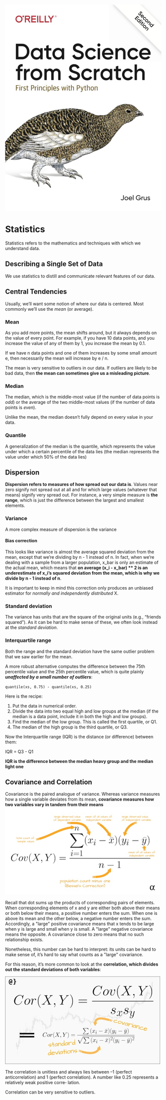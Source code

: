![img](./assets/cover.jpg)

# Statistics
Statistics refers to the mathematics and techniques with which we understand data.

## Describing a Single Set of Data
We use statistics to distill and communicate relevant features of our data.

## Central Tendencies
Usually, we’ll want some notion of where our data is centered. Most commonly we’ll use the *mean* (or average).
### Mean
As you add more points, the mean shifts around, but it always depends on the value of every point. For example, if you have 10 data points, and you increase the value of any of them by 1, you increase the mean by 0.1.

If we have n data points and one of them increases by some small amount e, then necessarily the mean will increase by e / n.

The mean is very sensitive to outliers in our data.
If outliers are likely to be bad data, then **the mean can sometimes give us a misleading picture**.

### Median
The median, which is the middle-most value (if the number of data points is *odd*) or the average of the two middle-most values (if the number of data points is *even*).

Unlike the mean, the median doesn’t fully depend on every value in your data.

### Quantile
A generalization of the median is the quantile, which represents the value under which a certain percentile of the data lies (the median represents the value under which 50% of the data lies)

## Dispersion
**Dispersion refers to measures of how spread out our data is**. Values near zero signify not spread out at all and for which large values (whatever that means) signify very spread out. For instance, a very simple measure is **the range**, which is just the difference between the largest and smallest elements.

### Variance
A more complex measure of dispersion is the variance

#### Bias correction
This looks like variance is almost the average squared deviation from the mean, except that we’re dividing by n - 1 instead of n. In fact, when we’re dealing with a sample from a larger population, x_bar is only an estimate of the actual mean, which means that **on average (x_i - x_bar) ** 2 is an underestimate of x_i’s squared deviation from the mean, which is why we divide by n - 1 instead of n**.

It is important to keep in mind this correction only produces an unbiased estimator for *normally and independently distributed* X.

### Standard deviation
The variance has units that are the square of the original units (e.g., “friends squared”). As it can be hard to make sense of these, we often look instead at the *standard deviation*.

### Interquartile range
Both the range and the standard deviation have the same outlier problem that we saw earlier for the mean.

A more robust alternative computes the difference between the 75th percentile value and the 25th percentile value, which is quite plainly ***unaffected by a small number of outliers***:

`quantile(xs, 0.75) - quantile(xs, 0.25)`


Here is the recipe:
1) Put the data in numerical order.
2) Divide the data into two equal high and low groups at the median (if the median is a data point, include it in both the high and low groups).
3) Find the median of the low group. This is called the first quartile, or Q1.
4) The median of the high group is the third quartile, or Q3.


Now the Interquartile range (IQR) is the distance (or difference) between them:

IQR = Q3 - Q1

**IQR is the difference between the median heavy group and the median light one**

## Covariance and Correlation

Covariance is the paired analogue of variance. Whereas variance measures how a single variable deviates from its mean, **covariance measures how two variables vary in tandem from their means**
![](./assets/cov_formula.jpg)

Recall that dot sums up the products of corresponding pairs of elements. When corresponding elements of x and y are either both above their means or both below their means, a positive number enters the sum. When one is above its mean and the other below, a negative number enters the sum. Accordingly, a "large" positive covariance means that x tends to be large when y is large and small when y is small. A "large" negative covariance means the opposite. A covariance close to zero means that no such relationship exists.

Nonetheless, this number can be hard to interpret: its units can be hard to make sense of, it’s hard to say what counts as a "large" covariance.

For this reason, it’s more common to look at the **correlation, which divides out the standard deviations of both variables**:

![](./assets/corr_formula.jpg)

The correlation is unitless and always lies between –1 (perfect anticorrelation) and 1 (perfect correlation). A number like 0.25 represents a relatively weak positive corre‐ lation.

Correlation can be very sensitive to outliers.